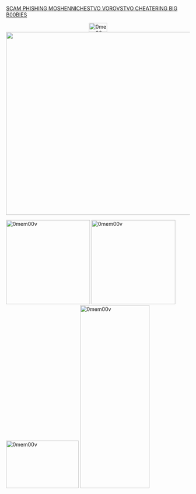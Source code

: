  [SCAM PHISHING MOSHENNICHESTVO VOROVSTVO CHEATERING BIG B00BIES](https://t.me/omem00v) 
 
 <p align="center"> 
 
 <img width="50" height="25" alt="0mem00v" src="https://media.tenor.com/yso9Ncqwm5UAAAAj/click-subscribe.gif" />

 <img width="2700" height="500" alt="0mem00v" src="https://media1.tenor.com/m/xaeDWERliE8AAAAd/picmix-funny-cat.gif" />

 <img width="230" height="230" alt="0mem00v" src="https://media.tenor.com/d_8GmiRfosAAAAAj/gimme-cmere.gif" /> <img width="230" height="230" alt="0mem00v" src="https://i.pinimg.com/736x/21/e2/67/21e267c71cc5307a0122f5b5997cd769.jpg" /> <img width="199" height="130" alt="0mem00v" src="https://media1.tenor.com/m/3ry9dtUDmZ0AAAAd/roblox-my-dad-works-for-roblox.gif" /> <img width="190" height="500" alt="0mem00v" src="https://media1.tenor.com/m/V1UQU61NhRAAAAAC/danganronpa-kokichi.gif" />


